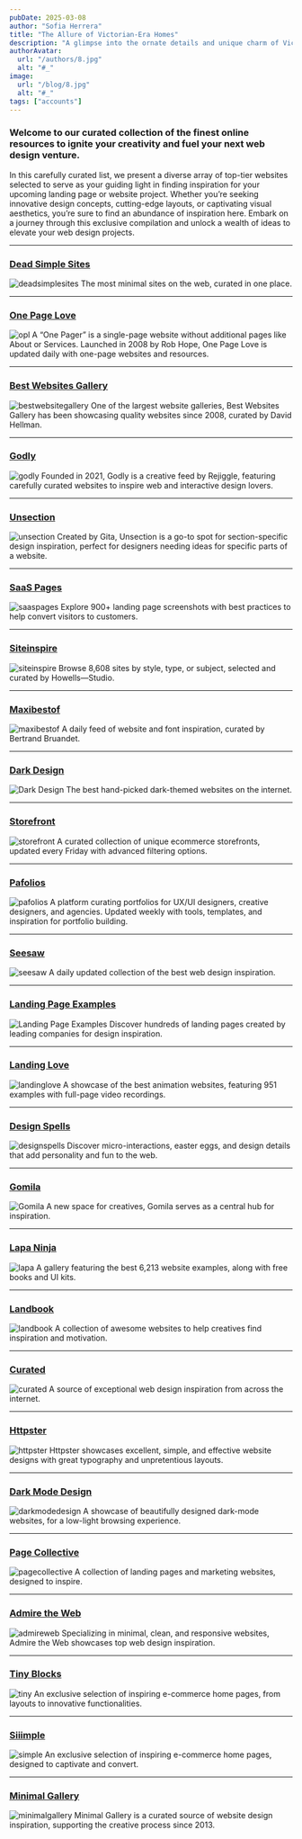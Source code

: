 ```yaml
---
pubDate: 2025-03-08
author: "Sofia Herrera"
title: "The Allure of Victorian-Era Homes"
description: "A glimpse into the ornate details and unique charm of Victorian-era residential architecture."
authorAvatar:
  url: "/authors/8.jpg"
  alt: "#_"
image:
  url: "/blog/8.jpg"
  alt: "#_"
tags: ["accounts"]
---
```


### Welcome to our curated collection of the finest online resources to ignite your creativity and fuel your next web design venture.

In this carefully curated list, we present a diverse array of top-tier websites selected to serve as your guiding light in finding inspiration for your upcoming landing page or website project. Whether you’re seeking innovative design concepts, cutting-edge layouts, or captivating visual aesthetics, you’re sure to find an abundance of inspiration here. Embark on a journey through this exclusive compilation and unlock a wealth of ideas to elevate your web design projects.

---

### [Dead Simple Sites](https://deadsimplesites.com/)

![deadsimplesites](https://www.colorsandfonts.com/images/blog/webinspo/deadsimplesites.png)
The most minimal sites on the web, curated in one place.

---

### [One Page Love](https://onepagelove.com/)

![opl](https://www.colorsandfonts.com/images/blog/webinspo/opl.png)
A “One Pager” is a single-page website without additional pages like About or Services. Launched in 2008 by Rob Hope, One Page Love is updated daily with one-page websites and resources.

---

### [Best Websites Gallery](https://bestwebsite.gallery/)

![bestwebsitegallery](https://www.colorsandfonts.com/images/blog/webinspo/bestwebsitegallery.png)
One of the largest website galleries, Best Websites Gallery has been showcasing quality websites since 2008, curated by David Hellman.

---

### [Godly](https://godly.website/)

![godly](https://www.colorsandfonts.com/images/blog/webinspo/godly.png)
Founded in 2021, Godly is a creative feed by Rejiggle, featuring carefully curated websites to inspire web and interactive design lovers.

---

### [Unsection](https://www.unsection.com)

![unsection](https://www.colorsandfonts.com/images/blog/webinspo/unsection.png)
Created by Gita, Unsection is a go-to spot for section-specific design inspiration, perfect for designers needing ideas for specific parts of a website.

---

### [SaaS Pages](https://saaspages.xyz/)

![saaspages](https://www.colorsandfonts.com/images/blog/webinspo/saaspages.png)
Explore 900+ landing page screenshots with best practices to help convert visitors to customers.

---

### [Siteinspire](https://www.siteinspire.com/)

![siteinspire](https://www.colorsandfonts.com/images/blog/webinspo/siteinspire.png)
Browse 8,608 sites by style, type, or subject, selected and curated by Howells—Studio.

---

### [Maxibestof](https://maxibestof.one/)

![maxibestof](https://www.colorsandfonts.com/images/blog/webinspo/maxibestof.png)
A daily feed of website and font inspiration, curated by Bertrand Bruandet.

---

### [Dark Design](https://www.dark.design/)

![Dark Design](https://www.colorsandfonts.com/images/blog/webinspo/darkdesign.png)
The best hand-picked dark-themed websites on the internet.

---

### [Storefront](https://www.storefront.design/)

![storefront](https://www.colorsandfonts.com/images/blog/webinspo/storefront.png)
A curated collection of unique ecommerce storefronts, updated every Friday with advanced filtering options.

---

### [Pafolios](https://pafolios.com/)

![pafolios](https://www.colorsandfonts.com/images/blog/webinspo/pafolios.png)
A platform curating portfolios for UX/UI designers, creative designers, and agencies. Updated weekly with tools, templates, and inspiration for portfolio building.

---

### [Seesaw](https://www.seesaw.website/)

![seesaw](https://www.colorsandfonts.com/images/blog/webinspo/seesaw.png)
A daily updated collection of the best web design inspiration.

---

### [Landing Page Examples](https://landings.dev/)

![Landing Page Examples](https://www.colorsandfonts.com/images/blog/webinspo/landings.png)
Discover hundreds of landing pages created by leading companies for design inspiration.

---

### [Landing Love](https://www.landing.love/)

![landinglove](https://www.colorsandfonts.com/images/blog/webinspo/landinglove.png)
A showcase of the best animation websites, featuring 951 examples with full-page video recordings.

---

### [Design Spells](https://www.designspells.com/)

![designspells](https://www.colorsandfonts.com/images/blog/webinspo/designspells.png)
Discover micro-interactions, easter eggs, and design details that add personality and fun to the web.

---

### [Gomila](https://www.gomila.co/)

![Gomila](https://www.colorsandfonts.com/images/blog/webinspo/gomila.png)
A new space for creatives, Gomila serves as a central hub for inspiration.

---

### [Lapa Ninja](https://www.lapa.ninja/)

![lapa](https://www.colorsandfonts.com/images/blog/webinspo/lapa.png)
A gallery featuring the best 6,213 website examples, along with free books and UI kits.

---

### [Landbook](https://land-book.com/)

![landbook](https://www.colorsandfonts.com/images/blog/webinspo/landbooke.png)
A collection of awesome websites to help creatives find inspiration and motivation.

---

### [Curated](https://www.curated.design/)

![curated](https://www.colorsandfonts.com/images/blog/webinspo/curated.png)
A source of exceptional web design inspiration from across the internet.

---

### [Httpster](https://httpster.net/)

![httpster](https://www.colorsandfonts.com/images/blog/webinspo/httpster.png)
Httpster showcases excellent, simple, and effective website designs with great typography and unpretentious layouts.

---

### [Dark Mode Design](https://www.darkmodedesign.com/)

![darkmodedesign](https://www.colorsandfonts.com/images/blog/webinspo/darkmodedesign.png)
A showcase of beautifully designed dark-mode websites, for a low-light browsing experience.

---

### [Page Collective](https://pagecollective.com/)

![pagecollective](https://www.colorsandfonts.com/images/blog/webinspo/pagecollective.png)
A collection of landing pages and marketing websites, designed to inspire.

---

### [Admire the Web](https://admiretheweb.com/)

![admireweb](https://www.colorsandfonts.com/images/blog/webinspo/admireweb.png)
Specializing in minimal, clean, and responsive websites, Admire the Web showcases top web design inspiration.

---

### [Tiny Blocks](https://www.tinyblocks.cc/)

![tiny](https://www.colorsandfonts.com/images/blog/webinspo/tiny.png)
An exclusive selection of inspiring e-commerce home pages, from layouts to innovative functionalities.

---

### [Siiimple](https://siiimple.com/)

![simple](https://www.colorsandfonts.com/images/blog/webinspo/simple.png)
An exclusive selection of inspiring e-commerce home pages, designed to captivate and convert.

---

### [Minimal Gallery](https://minimal.gallery/)

![minimalgallery](https://www.colorsandfonts.com/images/blog/webinspo/minimalgallery.png)
Minimal Gallery is a curated source of website design inspiration, supporting the creative process since 2013.
